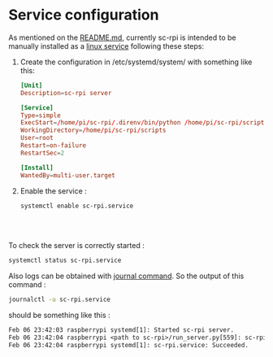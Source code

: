 # Service configuration

As mentioned on the [README.md](/README.md), currently sc-rpi is intended to be manually installed as a [linux service](https://www.liquidweb.com/kb/what-is-systemctl-an-in-depth-overview/#managing-services) following these steps:

1. Create the configuration in /etc/systemd/system/ with something like this:

    ```conf
    [Unit]
    Description=sc-rpi server

    [Service]
    Type=simple
    ExecStart=/home/pi/sc-rpi/.direnv/bin/python /home/pi/sc-rpi/scripts/network_checker.py
    WorkingDirectory=/home/pi/sc-rpi/scripts
    User=root
    Restart=on-failure
    RestartSec=2

    [Install]
    WantedBy=multi-user.target
    ```

2. Enable the service :

   ```bash
   systemctl enable sc-rpi.service
   ```

</br>
</br>

To check the server is correctly started :

```bash
systemctl status sc-rpi.service
```

Also logs can be obtained with [journal command](https://www.digitalocean.com/community/tutorials/how-to-use-journalctl-to-view-and-manipulate-systemd-logs). So the output of this command :

```bash
journalctl -u sc-rpi.service
```

should be something like this :

```txt
Feb 06 23:42:03 raspberrypi systemd[1]: Started sc-rpi server.
Feb 06 23:42:04 raspberrypi <path to sc-rpi>/run_server.py[559]: sc-rpi server ready to listen new connections.
Feb 06 23:42:04 raspberrypi systemd[1]: sc-rpi.service: Succeeded.
```

